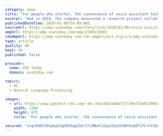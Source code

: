 ```yaml
---
category: news
title: "For people who stutter, the convenience of voice assistant technology remains out of reach"
excerpt: "And in 2019, the company announced a research project called Project Euphonia, whose goal is to eventually create a recognition model that can understand people with speech disabilities across all ..."
publishedDateTime: 2020-01-06T14:09:00Z
sourceUrl: https://www.usatoday.com/story/tech/2020/01/06/voice-assistants-remain-out-reach-people-who-stutter/2749115001/
ampUrl: https://amp.usatoday.com/amp/2749115001
cdnAmpUrl: https://amp-usatoday-com.cdn.ampproject.org/c/s/amp.usatoday.com/amp/2749115001
type: article
quality: 49
heat: 49
published: false

provider:
  name: USA Today
  domain: usatoday.com

topics:
  - AI
  - Natural Language Processing

images:
  - url: https://www.gannett-cdn.com/-mm-/0ac4d43446bf371f6ef33a823905ed947c4a607a/c=5-0-787-440/local/-/media/2019/12/27/USATODAY/usatsports/Reviewed.com-RvEW-23982-callfriends_amazon.png?auto=webp&format=pjpg&width=1200
    width: 1200
    height: 675
    title: "For people who stutter, the convenience of voice assistant technology remains out of reach"

secured: "urg+E98YZ05pmyh3gURd3qqCbh/SYjMBaFjZwp319ykh4Bf6eQZFvFC+VYIGKCkscG6feWI8ZEPv9z8XgSr+MrrhJa5oPKDtYV/0r7K+6cEqrxevzVNk1lz3Xvlb5CSt0TmfSD7HQ57p8vFtVFZq973WqK8dlK85ksx/bSrSG3HQrxZp9PZOAyhqiMNdYj7hXPUSLsRFyhEoFQFBcLg6ozkd3njPpw1sWh6RpXOtiFMYTIO/uGNCQQuOODgg5UiX+9pss9jKzpcyUBc8eaCgQw7s+6XvdRhFwgcZR4sFnDkUse92J8norylHTBGeLXwV;9nMcfOWATEfK5Y/QfRKTDw=="
---
```


